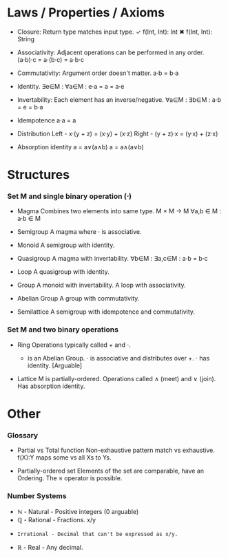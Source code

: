 Laws / Properties / Axioms
==========================

* Closure: Return type matches input type.
  ✓ f(Int, Int): Int
  ✖ f(Int, Int): String

* Associativity: Adjacent operations can be performed in any order.
  (a⋅b)⋅c = a⋅(b⋅c) = a⋅b⋅c

* Commutativity: Argument order doesn't matter.
  a⋅b = b⋅a

* Identity.
  ∃e∈M : ∀a∈M : e⋅a = a = a⋅e

* Invertability: Each element has an inverse/negative.
  ∀a∈M : ∃b∈M : a⋅b = e = b⋅a

* Idempotence
  a⋅a = a

* Distribution
  Left  - x·(y + z) = (x·y) + (x·z)
  Right - (y + z)·x = (y·x) + (z·x)

* Absorption identity
  a = a∨(a∧b)
  a = a∧(a∨b)


Structures
==========

### Set M and single binary operation (⋅)

* Magma
  Combines two elements into same type. M × M → M
  ∀a,b ∈ M : a⋅b ∈ M

* Semigroup
  A magma where ⋅ is associative.

* Monoid
  A semigroup with identity.

* Quasigroup
  A magma with invertability.
  ∀b∈M : ∃a,c∈M : a⋅b = b⋅c

* Loop
  A quasigroup with identity.

* Group
  A monoid with invertability.
  A loop with associativity.

* Abelian Group
  A group with commutativity.

* Semilattice
  A semigroup with idempotence and commutativity.

### Set M and two binary operations

* Ring
  Operations typically called + and ⋅.
  + is an Abelian Group.
  ⋅ is associative and distributes over +.
  ⋅ has identity. [Arguable]

* Lattice
  M is partially-ordered.
  Operations called ∧ (meet) and ∨ (join).
  Has absorption identity.



Other
=====

### Glossary

* Partial vs Total function
  Non-exhaustive pattern match vs exhaustive.
  f(X):Y maps some vs all Xs to Ys.

* Partially-ordered set
  Elements of the set are comparable, have an Ordering.
  The ≤ operator is possible.


### Number Systems

* ℕ - Natural    - Positive integers (0 arguable)
* ℚ - Rational   - Fractions. x/y
*     Irrational - Decimal that can't be expressed as x/y.
* ℝ - Real       - Any decimal.
